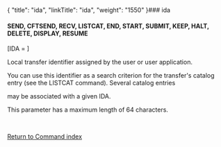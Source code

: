 {
    "title": "ida",
    "linkTitle": "ida",
    "weight": "1550"
}### <span id="ida"></span>ida

#### SEND, CFTSEND, RECV, LISTCAT, END, START, SUBMIT, KEEP, HALT, DELETE, DISPLAY, RESUME

\[IDA = \]

Local transfer identifier assigned by the user or user application.

You can use this identifier as a search criterion for the transfer's catalog entry (see the LISTCAT command). Several catalog entries
may be associated with a given IDA.

This parameter has a maximum length of 64 characters.

 

[Return to Command index](../../)

 
